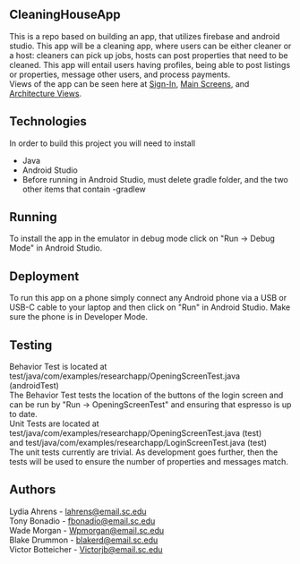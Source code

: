 ## CleaningHouseApp
This is a repo based on building an app, that utilizes firebase and android studio. This app will be a cleaning app, where users can be either cleaner or a host: cleaners can pick up jobs, hosts can post properties that need to be cleaned. This app will entail users having profiles, being able to post listings or properties, message other users, and process payments.  
Views of the app can be seen here at [Sign-In](https://github.com/SCCapstone/CleaningHouse/wiki/Signing-In), [Main Screens](https://github.com/SCCapstone/CleaningHouse/wiki/Main-Screens-and-Side-Bars), and [Architecture Views](https://github.com/SCCapstone/CleaningHouse/wiki/Architecture:-Views).
## Technologies
In order to build this project you will need to install
- Java
- Android Studio
- Before running in Android Studio, must delete gradle folder, and the two other items that contain -gradlew
## Running
To install the app in the emulator in debug mode click on "Run -> Debug Mode" in Android Studio.
## Deployment
To run this app on a phone simply connect any Android phone via a USB or USB-C cable to your laptop and then click on "Run" in Android Studio. Make sure the phone is in Developer Mode.
## Testing
Behavior Test is located at test/java/com/examples/researchapp/OpeningScreenTest.java (androidTest)  
The Behavior Test tests the location of the buttons of the login screen and can be run by "Run -> OpeningScreenTest" and ensuring that espresso is up to date.    
Unit Tests are located at test/java/com/examples/researchapp/OpeningScreenTest.java (test)  
and test/java/com/examples/researchapp/LoginScreenTest.java (test)  
The unit tests currently are trivial. As development goes further, then the tests will be used to ensure the number of properties and messages match.  
## Authors
Lydia Ahrens - lahrens@email.sc.edu  
Tony Bonadio - fbonadio@email.sc.edu  
Wade Morgan - Wpmorgan@email.sc.edu  
Blake Drummon - blakerd@email.sc.edu  
Victor Botteicher - Victorjb@email.sc.edu  

